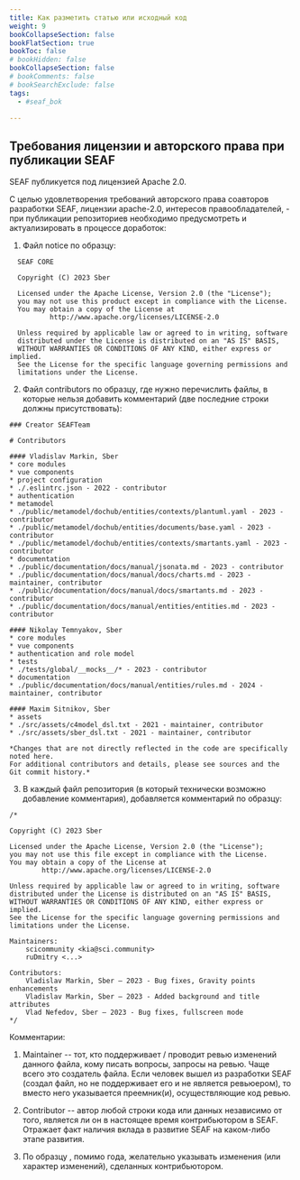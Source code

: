 ```yaml
---
title: Как разметить статью или исходный код
weight: 9
bookCollapseSection: false
bookFlatSection: true
bookToc: false
# bookHidden: false
bookCollapseSection: false
# bookComments: false
# bookSearchExclude: false
tags:
  - #seaf_bok

---
```


## Требования лицензии и авторского права при публикации SEAF

SEAF публикуется под лицензией Apache 2.0.

С целью удовлетворения требований авторского права соавторов разработки SEAF, лицензии apache-2.0, интересов правообладателей, - при публикации репозиториев
необходимо предусмотреть и актуализировать в процессе доработок:

1.  Файл notice по образцу:

```
  SEAF CORE

  Copyright (C) 2023 Sber

  Licensed under the Apache License, Version 2.0 (the "License");
  you may not use this product except in compliance with the License.
  You may obtain a copy of the License at
          http://www.apache.org/licenses/LICENSE-2.0
  
  Unless required by applicable law or agreed to in writing, software
  distributed under the License is distributed on an "AS IS" BASIS,
  WITHOUT WARRANTIES OR CONDITIONS OF ANY KIND, either express or implied.
  See the License for the specific language governing permissions and
  limitations under the License.
```

2. Файл contributors по образцу, где нужно перечислить файлы, в
которые нельзя добавить комментарий (две последние строки должны
присутствовать):

```
### Creator SEAFTeam

# Contributors

#### Vladislav Markin, Sber
* core modules
* vue components
* project configuration
* ./.eslintrc.json - 2022 - contributor
* authentication
* metamodel
* ./public/metamodel/dochub/entities/contexts/plantuml.yaml - 2023 - contributor
* ./public/metamodel/dochub/entities/documents/base.yaml - 2023 - contributor
* ./public/metamodel/dochub/entities/contexts/smartants.yaml - 2023 - contributor
* documentation
* ./public/documentation/docs/manual/jsonata.md - 2023 - contributor
* ./public/documentation/docs/manual/docs/charts.md - 2023 - maintainer, contributor
* ./public/documentation/docs/manual/docs/smartants.md - 2023 - contributor
* ./public/documentation/docs/manual/entities/entities.md - 2023 - contributor

#### Nikolay Temnyakov, Sber
* core modules
* vue components
* authentication and role model
* tests
* ./tests/global/__mocks__/* - 2023 - contributor
* documentation
* ./public/documentation/docs/manual/entities/rules.md - 2024 - maintainer, contributor

#### Maxim Sitnikov, Sber
* assets
* ./src/assets/c4model_dsl.txt - 2021 - maintainer, contributor
* ./src/assets/sber_dsl.txt - 2021 - maintainer, contributor

*Changes that are not directly reflected in the code are specifically noted here.
For additional contributors and details, please see sources and the Git commit history.*
```

3. В каждый файл репозитория (в который технически возможно
добавление комментария), добавляется комментарий по образцу:
```
/*

Copyright (C) 2023 Sber

Licensed under the Apache License, Version 2.0 (the "License");
you may not use this file except in compliance with the License.
You may obtain a copy of the License at
        http://www.apache.org/licenses/LICENSE-2.0

Unless required by applicable law or agreed to in writing, software
distributed under the License is distributed on an "AS IS" BASIS,
WITHOUT WARRANTIES OR CONDITIONS OF ANY KIND, either express or implied.
See the License for the specific language governing permissions and
limitations under the License.

Maintainers:
    scicommunity <kia@sci.community>
    ruDmitry <...>

Contributors:
    Vladislav Markin, Sber – 2023 - Bug fixes, Gravity points enhancements
    Vladislav Markin, Sber – 2023 - Added background and title attributes
    Vlad Nefedov, Sber – 2023 - Bug fixes, fullscreen mode
*/
```

Комментарии:

1.  Maintainer -- тот, кто поддерживает / проводит ревью изменений
    данного файла, кому писать вопросы, запросы на ревью. Чаще всего это
    создатель файла. Если человек вышел из разработки SEAF (создал файл,
    но не поддерживает его и не является ревьюером), то вместо него
    указывается преемник(и), осуществляющие код ревью.

2.  Contributor -- автор любой строки кода или данных независимо от
    того, является ли он в настоящее время контрибьютором в SEAF.
    Отражает факт наличия вклада в развитие SEAF на каком-либо этапе
    развития.

3.  По образцу , помимо года, желательно указывать изменения (или
    характер изменений), сделанных контрибьютором.
